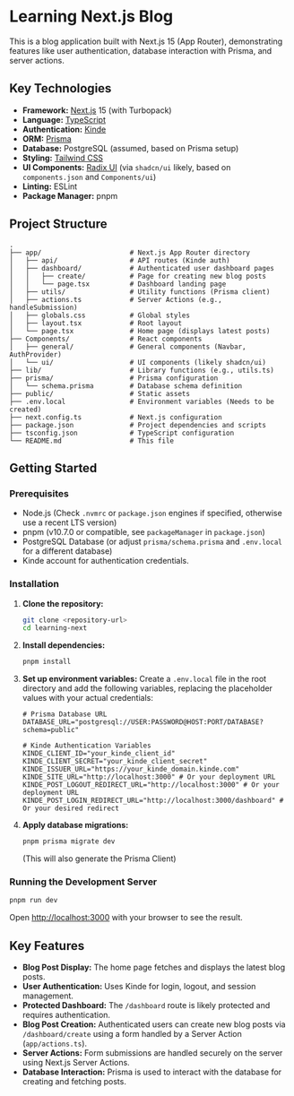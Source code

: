 # Learning Next.js Blog

This is a blog application built with Next.js 15 (App Router), demonstrating features like user authentication, database interaction with Prisma, and server actions.

## Key Technologies

- **Framework:** [Next.js](https://nextjs.org/) 15 (with Turbopack)
- **Language:** [TypeScript](https://www.typescriptlang.org/)
- **Authentication:** [Kinde](https://kinde.com/)
- **ORM:** [Prisma](https://www.prisma.io/)
- **Database:** PostgreSQL (assumed, based on Prisma setup)
- **Styling:** [Tailwind CSS](https://tailwindcss.com/)
- **UI Components:** [Radix UI](https://www.radix-ui.com/) (via `shadcn/ui` likely, based on `components.json` and `Components/ui`)
- **Linting:** ESLint
- **Package Manager:** pnpm

## Project Structure

```
.
├── app/                      # Next.js App Router directory
│   ├── api/                  # API routes (Kinde auth)
│   ├── dashboard/            # Authenticated user dashboard pages
│   │   ├── create/           # Page for creating new blog posts
│   │   └── page.tsx          # Dashboard landing page
│   ├── utils/                # Utility functions (Prisma client)
│   ├── actions.ts            # Server Actions (e.g., handleSubmission)
│   ├── globals.css           # Global styles
│   ├── layout.tsx            # Root layout
│   └── page.tsx              # Home page (displays latest posts)
├── Components/               # React components
│   ├── general/              # General components (Navbar, AuthProvider)
│   └── ui/                   # UI components (likely shadcn/ui)
├── lib/                      # Library functions (e.g., utils.ts)
├── prisma/                   # Prisma configuration
│   └── schema.prisma         # Database schema definition
├── public/                   # Static assets
├── .env.local                # Environment variables (Needs to be created)
├── next.config.ts            # Next.js configuration
├── package.json              # Project dependencies and scripts
├── tsconfig.json             # TypeScript configuration
└── README.md                 # This file
```

## Getting Started

### Prerequisites

- Node.js (Check `.nvmrc` or `package.json` engines if specified, otherwise use a recent LTS version)
- pnpm (v10.7.0 or compatible, see `packageManager` in `package.json`)
- PostgreSQL Database (or adjust `prisma/schema.prisma` and `.env.local` for a different database)
- Kinde account for authentication credentials.

### Installation

1.  **Clone the repository:**
    ```bash
    git clone <repository-url>
    cd learning-next
    ```
2.  **Install dependencies:**
    ```bash
    pnpm install
    ```
3.  **Set up environment variables:**
    Create a `.env.local` file in the root directory and add the following variables, replacing the placeholder values with your actual credentials:

    ```env
    # Prisma Database URL
    DATABASE_URL="postgresql://USER:PASSWORD@HOST:PORT/DATABASE?schema=public"

    # Kinde Authentication Variables
    KINDE_CLIENT_ID="your_kinde_client_id"
    KINDE_CLIENT_SECRET="your_kinde_client_secret"
    KINDE_ISSUER_URL="https://your_kinde_domain.kinde.com"
    KINDE_SITE_URL="http://localhost:3000" # Or your deployment URL
    KINDE_POST_LOGOUT_REDIRECT_URL="http://localhost:3000" # Or your deployment URL
    KINDE_POST_LOGIN_REDIRECT_URL="http://localhost:3000/dashboard" # Or your desired redirect
    ```

4.  **Apply database migrations:**
    ```bash
    pnpm prisma migrate dev
    ```
    (This will also generate the Prisma Client)

### Running the Development Server

```bash
pnpm run dev
```

Open [http://localhost:3000](http://localhost:3000) with your browser to see the result.

## Key Features

- **Blog Post Display:** The home page fetches and displays the latest blog posts.
- **User Authentication:** Uses Kinde for login, logout, and session management.
- **Protected Dashboard:** The `/dashboard` route is likely protected and requires authentication.
- **Blog Post Creation:** Authenticated users can create new blog posts via `/dashboard/create` using a form handled by a Server Action (`app/actions.ts`).
- **Server Actions:** Form submissions are handled securely on the server using Next.js Server Actions.
- **Database Interaction:** Prisma is used to interact with the database for creating and fetching posts.
